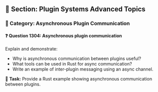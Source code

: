 ## 📘 Section: Plugin Systems Advanced Topics  
### 🔹 Category: Asynchronous Plugin Communication  
#### ❓ Question 1304: Asynchronous plugin communication

Explain and demonstrate:

- Why is asynchronous communication between plugins useful?
- What tools can be used in Rust for async communication?
- Write an example of inter-plugin messaging using an async channel.

🔧 **Task:** Provide a Rust example showing asynchronous communication between plugins.
